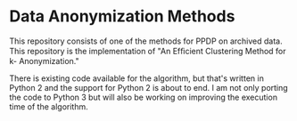 # Data Anonymization Methods

This repository consists of one of the methods for PPDP on archived data.
This repository is the implementation of "An Efﬁcient Clustering Method for k-
Anonymization."

There is existing code available for the algorithm, but that's written in
Python 2 and the support for Python 2 is about to end. I am not only porting the
code to Python 3 but will also be working on improving the execution time of the
algorithm.
